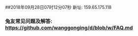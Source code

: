 ##2018年09月28日07时12分07秒 新址: 159.65.175.118
### 兔友常见问题及解答: https://github.com/wanggonging/d/blob/w/FAQ.md
